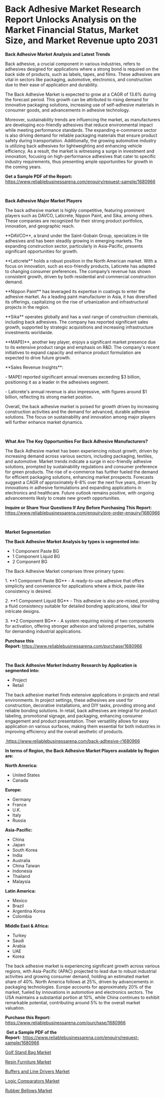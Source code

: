 <p><h1>Back Adhesive Market Research Report Unlocks Analysis on the Market Financial Status, Market Size, and Market Revenue upto 2031</h1></p><p><strong>Back Adhesive Market Analysis and Latest Trends</strong></p>
<p><p>Back adhesive, a crucial component in various industries, refers to adhesives designed for applications where a strong bond is required on the back side of products, such as labels, tapes, and films. These adhesives are vital in sectors like packaging, automotive, electronics, and construction due to their ease of application and durability. </p><p>The Back Adhesive Market is expected to grow at a CAGR of 13.6% during the forecast period. This growth can be attributed to rising demand for innovative packaging solutions, increasing use of self-adhesive materials in consumer goods, and advancements in adhesive technology. </p><p>Moreover, sustainability trends are influencing the market, as manufacturers are developing eco-friendly adhesives that reduce environmental impact while meeting performance standards. The expanding e-commerce sector is also driving demand for reliable packaging materials that ensure product safety during transportation. Additionally, the growing automotive industry is utilizing back adhesives for lightweighting and enhancing vehicle efficiency. As a result, the market is witnessing a surge in investment and innovation, focusing on high-performance adhesives that cater to specific industry requirements, thus presenting ample opportunities for growth in the coming years.</p></p>
<p><strong>Get a Sample PDF of the Report:&nbsp;</strong> <a href="https://www.reliablebusinessarena.com/enquiry/request-sample/1680966?utm_campaign=1398&utm_medium=2&utm_source=Github&utm_content=ia&utm_term=04102024&utm_id=back-adhesive">https://www.reliablebusinessarena.com/enquiry/request-sample/1680966</a></p>
<p>&nbsp;</p>
<p><strong>Back Adhesive Major Market Players</strong></p>
<p><p>The back adhesive market is highly competitive, featuring prominent players such as DAVCO, Laticrete, Nippon Paint, and Sika, among others. These companies are recognized for their strong product portfolios, innovation, and geographic reach.</p><p>**DAVCO**, a brand under the Saint-Gobain Group, specializes in tile adhesives and has been steadily growing in emerging markets. The expanding construction sector, particularly in Asia-Pacific, presents significant opportunities for growth.</p><p>**Laticrete** holds a robust position in the North American market. With a focus on innovation, such as eco-friendly products, Laticrete has adapted to changing consumer preferences. The company’s revenue has shown consistent growth, driven by both residential and commercial construction demand.</p><p>**Nippon Paint** has leveraged its expertise in coatings to enter the adhesive market. As a leading paint manufacturer in Asia, it has diversified its offerings, capitalizing on the rise of urbanization and infrastructural projects in the region.</p><p>**Sika** operates globally and has a vast range of construction chemicals, including back adhesives. The company has reported significant sales growth, supported by strategic acquisitions and increasing infrastructure investments worldwide.</p><p>**MAPEI**, another key player, enjoys a significant market presence due to its extensive product range and emphasis on R&D. The company's recent initiatives to expand capacity and enhance product formulation are expected to drive future growth.</p><p>**Sales Revenue Insights**: </p><p>- MAPEI reported significant annual revenues exceeding $3 billion, positioning it as a leader in the adhesives segment.</p><p>- Laticrete's annual revenue is also impressive, with figures around $1 billion, reflecting its strong market position.</p><p>Overall, the back adhesive market is poised for growth driven by increasing construction activities and the demand for advanced, durable adhesive solutions. The focus on sustainability and innovation among major players will further enhance market dynamics.</p></p>
<p>&nbsp;</p>
<p><strong>What Are The Key Opportunities For Back Adhesive Manufacturers?</strong></p>
<p><p>The Back Adhesive market has been experiencing robust growth, driven by increasing demand across various sectors, including packaging, textiles, and automotive. Market trends indicate a surge in eco-friendly adhesive solutions, prompted by sustainability regulations and consumer preference for green products. The rise of e-commerce has further fueled the demand for efficient packaging solutions, enhancing market prospects. Forecasts suggest a CAGR of approximately 6-8% over the next five years, driven by innovations in adhesive formulations and expanding applications in electronics and healthcare. Future outlook remains positive, with ongoing advancements likely to create new growth opportunities.</p></p>
<p><strong>Inquire or Share Your Questions If Any Before Purchasing This Report:</strong> <a href="https://www.reliablebusinessarena.com/enquiry/pre-order-enquiry/1680966?utm_campaign=1398&utm_medium=2&utm_source=Github&utm_content=ia&utm_term=04102024&utm_id=back-adhesive">https://www.reliablebusinessarena.com/enquiry/pre-order-enquiry/1680966</a></p>
<p>&nbsp;</p>
<p><strong>Market Segmentation</strong></p>
<p><strong>The Back Adhesive Market Analysis by types is segmented into:</strong></p>
<p><ul><li>1 Component Paste BG</li><li>1 Component Liquid BG</li><li>2 Component BG</li></ul></p>
<p><p>The Back Adhesive Market comprises three primary types: </p><p>1. **1 Component Paste BG** - A ready-to-use adhesive that offers simplicity and convenience for applications where a thick, paste-like consistency is desired. </p><p>   </p><p>2. **1 Component Liquid BG** - This adhesive is also pre-mixed, providing a fluid consistency suitable for detailed bonding applications, ideal for intricate designs. </p><p>3. **2 Component BG** - A system requiring mixing of two components for activation, offering stronger adhesion and tailored properties, suitable for demanding industrial applications.</p></p>
<p><strong>Purchase this Report:&nbsp;</strong><a href="https://www.reliablebusinessarena.com/purchase/1680966?utm_campaign=1398&utm_medium=2&utm_source=Github&utm_content=ia&utm_term=04102024&utm_id=back-adhesive">https://www.reliablebusinessarena.com/purchase/1680966</a></p>
<p>&nbsp;</p>
<p><strong>The Back Adhesive Market Industry Research by Application is segmented into:</strong></p>
<p><ul><li>Project</li><li>Retail</li></ul></p>
<p><p>The back adhesive market finds extensive applications in projects and retail environments. In project settings, these adhesives are used for construction, decorative installations, and DIY tasks, providing strong and reliable bonding solutions. In retail, back adhesives are integral for product labeling, promotional signage, and packaging, enhancing consumer engagement and product presentation. Their versatility allows for easy application on various surfaces, making them essential for both industries in improving efficiency and the overall aesthetic of products.</p></p>
<p><a href="https://www.reliablebusinessarena.com/back-adhesive-r1680966?utm_campaign=1398&utm_medium=2&utm_source=Github&utm_content=ia&utm_term=04102024&utm_id=back-adhesive">&nbsp;https://www.reliablebusinessarena.com/back-adhesive-r1680966</a></p>
<p><strong>In terms of Region, the Back Adhesive Market Players available by Region are:</strong></p>
<p>
    <p> <strong> North America: </strong>
        <ul>
            <li>United States</li>
            <li>Canada</li>
        </ul>
        </p> 
    <p> <strong> Europe: </strong>
        <ul>
            <li>Germany</li>
            <li>France</li>
            <li>U.K.</li>
            <li>Italy</li>
            <li>Russia</li>
        </ul>
        </p> 
    <p> <strong> Asia-Pacific: </strong>
        <ul>
            <li>China</li>
            <li>Japan</li>
            <li>South Korea</li>
            <li>India</li>
            <li>Australia</li>
            <li>China Taiwan</li>
            <li>Indonesia</li>
            <li>Thailand</li>
            <li>Malaysia</li>
        </ul>
        </p> 
    <p> <strong> Latin America: </strong>
        <ul>
            <li>Mexico</li>
            <li>Brazil</li>
            <li>Argentina Korea</li>
            <li>Colombia</li>
        </ul>
        </p> 
    <p> <strong> Middle East & Africa: </strong>
        <ul>
            <li>Turkey</li>
            <li>Saudi</li>
            <li>Arabia</li>
            <li>UAE</li>
            <li>Korea</li>
        </ul>
    </p>
    </p>
<p><p>The back adhesive market is experiencing significant growth across various regions, with Asia-Pacific (APAC) projected to lead due to robust industrial activities and growing consumer demand, holding an estimated market share of 40%. North America follows at 25%, driven by advancements in packaging technologies. Europe accounts for approximately 20% of the market, fueled by innovations in automotive and electronics sectors. The USA maintains a substantial portion at 10%, while China continues to exhibit remarkable potential, contributing around 5% to the overall market valuation.</p></p>
<p><strong>Purchase this Report: </strong><a href="https://www.reliablebusinessarena.com/purchase/1680966?utm_campaign=1398&utm_medium=2&utm_source=Github&utm_content=ia&utm_term=04102024&utm_id=back-adhesive">https://www.reliablebusinessarena.com/purchase/1680966</a></p>
<p>&nbsp;<strong>Get a Sample PDF of the Report:&nbsp;&nbsp;</strong><a href="https://www.reliablebusinessarena.com/enquiry/request-sample/1680966?utm_campaign=1398&utm_medium=2&utm_source=Github&utm_content=ia&utm_term=04102024&utm_id=back-adhesive">https://www.reliablebusinessarena.com/enquiry/request-sample/1680966</a></p>
<p><strong></strong></p>
<p><p><a href="https://www.linkedin.com/pulse/global-golf-stand-bag-market-size-expected-experience-cagr-ur5be?utm_campaign=1398&utm_medium=2&utm_source=Github&utm_content=ia&utm_term=04102024&utm_id=back-adhesive">Golf Stand Bag Market</a></p><p><a href="https://www.linkedin.com/pulse/market-forecasting-change-global-resin-furniture-dynamics-i0huc?utm_campaign=1398&utm_medium=2&utm_source=Github&utm_content=ia&utm_term=04102024&utm_id=back-adhesive">Resin Furniture Market</a></p><p><a href="https://www.linkedin.com/pulse/strategic-market-insights-navigating-global-buffers-line-drivers-zynae?utm_campaign=1398&utm_medium=2&utm_source=Github&utm_content=ia&utm_term=04102024&utm_id=back-adhesive">Buffers and Line Drivers Market</a></p><p><a href="https://www.linkedin.com/pulse/logic-comparators-market-size-share-analysis-growth-trends-forecasts-bm1je?utm_campaign=1398&utm_medium=2&utm_source=Github&utm_content=ia&utm_term=04102024&utm_id=back-adhesive">Logic Comparators Market</a></p><p><a href="https://github.com/mharielmesa/Market-Research-Report-List-5/blob/main/rubber-bellows-market.md?utm_campaign=1398&utm_medium=2&utm_source=Github&utm_content=ia&utm_term=04102024&utm_id=back-adhesive">Rubber Bellows Market</a></p></p>